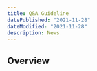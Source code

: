 ```yaml
---
title: Q&A Guideline
datePublished: "2021-11-28"
dateModified: "2021-11-28"
description: News
---
```


## Overview

